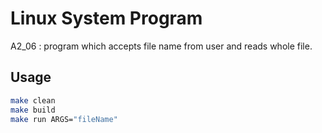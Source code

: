 # Linux System Program
A2_06 : program which accepts file name from user and reads whole file.

## Usage
```bash
make clean
make build
make run ARGS="fileName"
```
